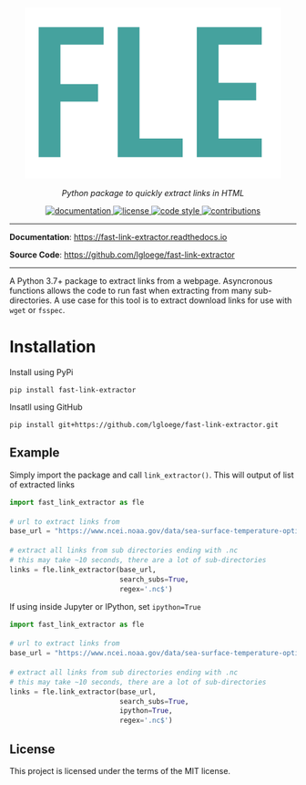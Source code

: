<p align="center">
  <a href="https://fast-link-extractor.readthedocs.io/en/latest/"><img src="./docs/img/logo.png" alt="fast-link-extractor"></a>
</p>

<p align="center">
    <em>Python package to quickly extract links in HTML</em>
</p>

<p align="center">
<a href="https://fast-link-extractor.readthedocs.io/en/latest/?badge=latest" target="_blank">
    <img src="https://readthedocs.org/projects/fast-link-extractor/badge/?version=latest" alt="documentation">
</a>
<a href="https://opensource.org/licenses/MIT" target="_blank">
    <img src="https://img.shields.io/badge/License-MIT-blue.svg" alt="license">
</a>
<a href="https://github.com/python/black" target="_blank">
    <img src="https://img.shields.io/badge/code%20style-black-000000.svg" alt="code style">
</a>
<a href="https://github.com/lgloege/fast-link-extractor/issues" target="_blank">
    <img src="https://img.shields.io/badge/contributions-welcome-brightgreen.svg?style=flat" alt="contributions">
</a>
</p>

---

**Documentation**: <a href="https://fast-link-extractor.readthedocs.io" target="_blank">https://fast-link-extractor.readthedocs.io</a>

**Source Code**: <a href="https://github.com/lgloege/fast-link-extractor" target="_blank">https://github.com/lgloege/fast-link-extractor</a>

---

A Python 3.7+ package to extract links from a webpage. Asyncronous functions allows the code to run fast when extracting from many sub-directories. A use case for this tool is to extract download links for use with `wget` or `fsspec`.


# Installation

Install using PyPi
```
pip install fast-link-extractor
```

Insatll using GitHub
```
pip install git+https://github.com/lgloege/fast-link-extractor.git
```

## Example
Simply import the package and call `link_extractor()`. This will output of list of extracted links
```python
import fast_link_extractor as fle

# url to extract links from
base_url = "https://www.ncei.noaa.gov/data/sea-surface-temperature-optimum-interpolation/v2.1/access/avhrr/"

# extract all links from sub directories ending with .nc
# this may take ~10 seconds, there are a lot of sub-directories
links = fle.link_extractor(base_url,
                           search_subs=True,
                           regex='.nc$')
```

If using inside Jupyter or IPython, set `ipython=True`
```python
import fast_link_extractor as fle

# url to extract links from
base_url = "https://www.ncei.noaa.gov/data/sea-surface-temperature-optimum-interpolation/v2.1/access/avhrr/"

# extract all links from sub directories ending with .nc
# this may take ~10 seconds, there are a lot of sub-directories
links = fle.link_extractor(base_url,
                           search_subs=True,
                           ipython=True,
                           regex='.nc$')
```

## License

This project is licensed under the terms of the MIT license.
